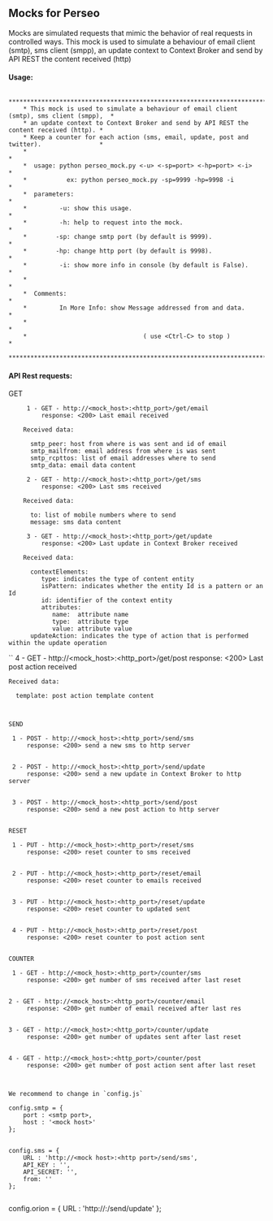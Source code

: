 ## Mocks for Perseo

Mocks are simulated requests that mimic the behavior of real requests in controlled ways.
This mock is used to simulate a behaviour of email client (smtp), sms client (smpp), an update context to Context Broker and send by API REST the content received (http)

#### Usage:

```
    ****************************************************************************************"
    * This mock is used to simulate a behaviour of email client (smtp), sms client (smpp),  *
    * an update context to Context Broker and send by API REST the content received (http). *
    * Keep a counter for each action (sms, email, update, post and twitter).                *
    *                                                                                       *
    *  usage: python perseo_mock.py <-u> <-sp=port> <-hp=port> <-i>                         *
    *           ex: python perseo_mock.py -sp=9999 -hp=9998 -i                              *
    *  parameters:                                                                          *
    *         -u: show this usage.                                                          *
    *         -h: help to request into the mock.                                            *
    *        -sp: change smtp port (by default is 9999).                                    *
    *        -hp: change http port (by default is 9998).                                    *
    *         -i: show more info in console (by default is False).                          *
    *                                                                                       *
    *  Comments:                                                                            *
    *         In More Info: show Message addressed from and data.                           *
    *                                                                                       *
    *                                ( use <Ctrl-C> to stop )                               *
    *****************************************************************************************
```

#### API Rest requests:

GET

``` 
     1 - GET - http://<mock_host>:<http_port>/get/email
	     response: <200> Last email received

	Received data:

	  smtp_peer: host from where is was sent and id of email
	  smtp_mailfrom: email address from where is was sent
	  smtp_rcpttos: list of email addresses where to send
	  smtp_data: email data content

```
```
     2 - GET - http://<mock_host>:<http_port>/get/sms
	     response: <200> Last sms received

	Received data:

	  to: list of mobile numbers where to send
	  message: sms data content
```

```
     3 - GET - http://<mock_host>:<http_port>/get/update
	     response: <200> Last update in Context Broker received

	Received data:

      contextElements:
         type: indicates the type of content entity
         isPattern: indicates whether the entity Id is a pattern or an Id
         id: identifier of the context entity
         attributes:
            name:  attribute name
            type:  attribute type
            value: attribute value
      updateAction: indicates the type of action that is performed within the update operation
```

``
     4 - GET - http://<mock_host>:<http_port>/get/post
	     response: <200> Last post action received

	Received data:

	  template: post action template content
```


SEND

```
     1 - POST - http://<mock_host>:<http_port>/send/sms
	     response: <200> send a new sms to http server

```

```
     2 - POST - http://<mock_host>:<http_port>/send/update
	     response: <200> send a new update in Context Broker to http server

```

```
     3 - POST - http://<mock_host>:<http_port>/send/post
	     response: <200> send a new post action to http server

```

RESET

```
     1 - PUT - http://<mock_host>:<http_port>/reset/sms
	     response: <200> reset counter to sms received

```

```
     2 - PUT - http://<mock_host>:<http_port>/reset/email
	     response: <200> reset counter to emails received

```

```
     3 - PUT - http://<mock_host>:<http_port>/reset/update
	     response: <200> reset counter to updated sent

```

```
     4 - PUT - http://<mock_host>:<http_port>/reset/post
	     response: <200> reset counter to post action sent

```

COUNTER

```
     1 - GET - http://<mock_host>:<http_port>/counter/sms
	     response: <200> get number of sms received after last reset

```

```
    2 - GET - http://<mock_host>:<http_port>/counter/email
	     response: <200> get number of email received after last res

```

```
    3 - GET - http://<mock_host>:<http_port>/counter/update
	     response: <200> get number of updates sent after last reset

```

```
    4 - GET - http://<mock_host>:<http_port>/counter/post
	     response: <200> get number of post action sent after last reset

```


We recommend to change in `config.js`

```
    config.smtp = {
        port : <smtp port>,
        host : '<mock host>'
    };
```

```
    config.sms = {
        URL : 'http://<mock host>:<http port>/send/sms',
        API_KEY : '',
        API_SECRET: '',
        from: ''
    };
```

```
   config.orion = {
    URL : 'http://<mock host>:<http port>/send/update'
};
```
